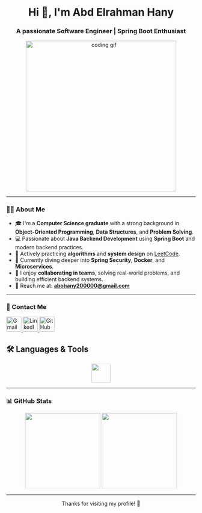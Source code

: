 <h1 align="center">Hi 👋, I'm Abd Elrahman Hany</h1>
<h3 align="center">A passionate Software Engineer | Spring Boot Enthusiast</h3>

 <p align="center">
  <img src="https://media.giphy.com/media/qgQUggAC3Pfv687qPC/giphy.gif" width="400" alt="coding gif" />
</p>

---

### 🧑‍💻 About Me

- 🎓 I'm a **Computer Science graduate** with a strong background in **Object-Oriented Programming**, **Data Structures**, and **Problem Solving**.
- 💻 Passionate about **Java Backend Development** using **Spring Boot** and modern backend practices.
- 🧠 Actively practicing **algorithms** and **system design** on [LeetCode](https://leetcode.com/u/Abd_elrahman_hany0/).
- 🚀 Currently diving deeper into **Spring Security**, **Docker**, and **Microservices**.
- 🤝 I enjoy **collaborating in teams**, solving real-world problems, and building efficient backend systems.
- 📢 Reach me at: **abohany200000@gmail.com**

---

### 🔗 Contact Me

<p align="left">
  <a href="mailto:abohany200000@gmail.com" target="_blank">
    <img src="https://skillicons.dev/icons?i=gmail" height="40" alt="Gmail" />
  </a>
  <a href="https://www.linkedin.com/in/abd-elrahman-hany-0534b31b2/" target="_blank">
    <img src="https://skillicons.dev/icons?i=linkedin" height="40" alt="LinkedIn" />
  </a>
  <a href="https://github.com/Abd-Elrahman-hany-Rawash" target="_blank">
    <img src="https://skillicons.dev/icons?i=github" height="40" alt="GitHub" />
  </a>
 
</p>

## 🛠️ Languages & Tools

<p align="center">
  <img src="https://skillicons.dev/icons?i=cpp,java,python,dart,spring,git,github,maven,mysql,postman,idea" height="50" />
</p>


---

### 📊 GitHub Stats

<div align="center">
  <img src="https://github-readme-stats.vercel.app/api?username=Abd-Elrahman-hany-Rawash&show_icons=true&theme=tokyonight" height="200" />
  <img src="https://github-readme-stats.vercel.app/api/top-langs/?username=Abd-Elrahman-hany-Rawash&layout=compact&theme=tokyonight" height="200" />
</div>

 

---

<p align="center">Thanks for visiting my profile! 🙏</p>
